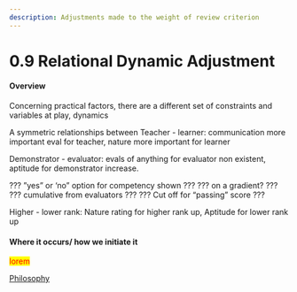 ```yaml
---
description: Adjustments made to the weight of review criterion
---
```


# 0.9 Relational Dynamic Adjustment

#### Overview

Concerning practical factors, there are a different set of constraints and variables at play, dynamics

A symmetric relationships between Teacher - learner: communication more important eval for teacher, nature more important for learner

Demonstrator - evaluator: evals of anything for evaluator non existent, aptitude for demonstrator increase.

??? ”yes” or ‘no” option for competency shown ??? ??? on a gradient? ??? ??? cumulative from evaluators ??? ??? Cut off for “passing” score ???

Higher - lower rank: Nature rating for higher rank up, Aptitude for lower rank up

#### Where it occurs/ how we initiate it

<mark style="color:red;">lorem</mark>

[Philosophy](../white-paper/1.0-guild/0.9-ordinal-guild/0.9-acquisition-integration-\_-proliferation/0.9-relational-dynamic-adjustment.md)
